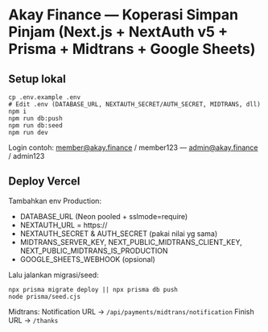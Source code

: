 # Akay Finance — Koperasi Simpan Pinjam (Next.js + NextAuth v5 + Prisma + Midtrans + Google Sheets)

## Setup lokal
```
cp .env.example .env
# Edit .env (DATABASE_URL, NEXTAUTH_SECRET/AUTH_SECRET, MIDTRANS, dll)
npm i
npm run db:push
npm run db:seed
npm run dev
```
Login contoh: member@akay.finance / member123 — admin@akay.finance / admin123

## Deploy Vercel
Tambahkan env Production:
- DATABASE_URL (Neon pooled + sslmode=require)
- NEXTAUTH_URL = https://<domain>
- NEXTAUTH_SECRET & AUTH_SECRET (pakai nilai yg sama)
- MIDTRANS_SERVER_KEY, NEXT_PUBLIC_MIDTRANS_CLIENT_KEY, NEXT_PUBLIC_MIDTRANS_IS_PRODUCTION
- GOOGLE_SHEETS_WEBHOOK (opsional)

Lalu jalankan migrasi/seed:
```
npx prisma migrate deploy || npx prisma db push
node prisma/seed.cjs
```

Midtrans: Notification URL → `/api/payments/midtrans/notification`
Finish URL → `/thanks`
